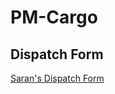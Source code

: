 
# PM-Cargo

## Dispatch Form  
[Saran's Dispatch Form](https://team-3dpjx4it4-sarans-projects-6ab8095d.vercel.app)
